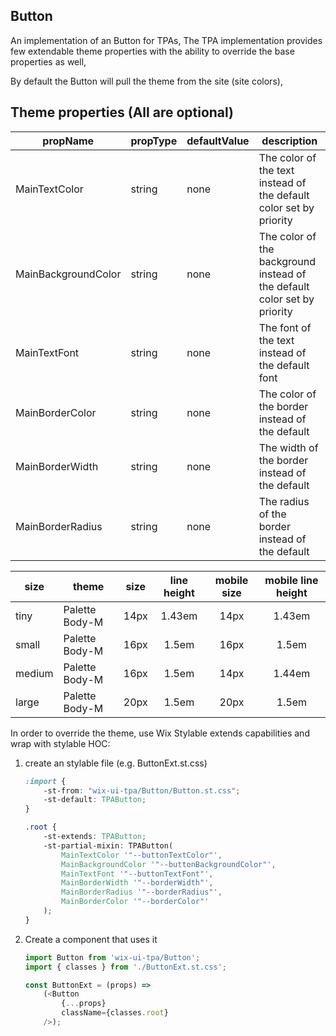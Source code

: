 ## Button
An implementation of an Button for TPAs,
The TPA implementation provides few extendable theme properties with the ability to override the base properties as well,

By default the Button will pull the theme from the site (site colors),

## Theme properties (All are optional)

| propName   | propType | defaultValue | description |
|------------|----------|--------------|-------------|
| MainTextColor  | string   | none | The color of the text instead of the default color set by priority |
| MainBackgroundColor  | string   | none | The color of the background instead of the default color set by priority |
| MainTextFont  | string   | none | The font of the text instead of the default font |
| MainBorderColor  | string   | none | The color of the border instead of the default |
| MainBorderWidth  | string   | none | The width of the border instead of the default |
| MainBorderRadius  | string   | none | The radius of the border instead of the default |

| size   | theme | size | line height | mobile size | mobile line height |
|------------|----------|:--------------:|:-------------:|:--------------:|:-------------:|
| tiny | Palette Body-M   | 14px | 1.43em | 14px | 1.43em |
| small  | Palette Body-M   | 16px  | 1.5em | 16px  | 1.5em |
| medium  | Palette Body-M   | 16px  | 1.5em | 14px  | 1.44em |
| large  | Palette Body-M   | 20px  | 1.5em | 20px  | 1.5em |

In order to override the theme, use Wix Stylable extends capabilities and wrap with stylable HOC:

1. create an stylable file (e.g. ButtonExt.st.css)
    ``` css
    :import {
        -st-from: "wix-ui-tpa/Button/Button.st.css";
        -st-default: TPAButton;
    }
    
    .root {
        -st-extends: TPAButton;
        -st-partial-mixin: TPAButton(
            MainTextColor '"--buttonTextColor"',
            MainBackgroundColor '"--buttonBackgroundColor"',
            MainTextFont '"--buttonTextFont"',
            MainBorderWidth '"--borderWidth"',
            MainBorderRadius '"--borderRadius"',
            MainBorderColor '"--borderColor"'
        );
    }

    ```

2. Create a component that uses it
    ``` javascript
    import Button from 'wix-ui-tpa/Button';
    import { classes } from './ButtonExt.st.css';

    const ButtonExt = (props) => 
        (<Button 
            {...props}
            className={classes.root}
        />);
    ```
